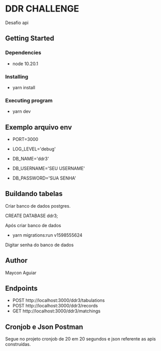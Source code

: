 # DDR CHALLENGE

Desafio api

## Getting Started

### Dependencies

* node 10.20.1

### Installing

* yarn install

### Executing program

* yarn dev

## Exemplo arquivo env

* PORT=3000

* LOG_LEVEL='debug'

* DB_NAME='ddr3'
* DB_USERNAME='SEU USERNAME'
* DB_PASSWORD='SUA SENHA'

## Buildando tabelas

Criar banco de dados postgres.

CREATE DATABASE ddr3;

Após criar banco de dados 

* yarn migrations:run v1598555624

Digitar senha do banco de dados

## Author

Maycon Aguiar 

## Endpoints

* POST
http://localhost:3000/ddr3/tabulations
* POST
http://localhost:3000/ddr3/records
* GET
http://localhost:3000/ddr3/matchings

## Cronjob e Json Postman
Segue no projeto cronjob de 20 em 20 segundos e json referente as apis construídas.
